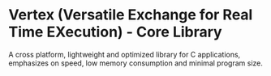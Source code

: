 # Vertex (Versatile Exchange for Real Time EXecution) - Core Library

A cross platform, lightweight and optimized library for C applications, emphasizes on speed, low memory consumption and minimal program size.
